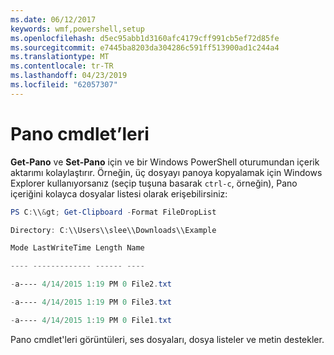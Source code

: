 ```yaml
---
ms.date: 06/12/2017
keywords: wmf,powershell,setup
ms.openlocfilehash: d5ec95abb1d3160afc4179cff991cb5ef72d85fe
ms.sourcegitcommit: e7445ba8203da304286c591ff513900ad1c244a4
ms.translationtype: MT
ms.contentlocale: tr-TR
ms.lasthandoff: 04/23/2019
ms.locfileid: "62057307"
---
```

# <a name="clipboard-cmdlets"></a>Pano cmdlet’leri
**Get-Pano** ve **Set-Pano** için ve bir Windows PowerShell oturumundan içerik aktarımı kolaylaştırır. Örneğin, üç dosyayı panoya kopyalamak için Windows Explorer kullanıyorsanız (seçip tuşuna basarak `ctrl-c`, örneğin), Pano içeriğini kolayca dosyalar listesi olarak erişebilirsiniz:

```powershell
PS C:\\&gt; Get-Clipboard -Format FileDropList

Directory: C:\\Users\\slee\\Downloads\\Example

Mode LastWriteTime Length Name

---- ------------- ------ ----

-a---- 4/14/2015 1:19 PM 0 File2.txt

-a---- 4/14/2015 1:19 PM 0 File3.txt

-a---- 4/14/2015 1:19 PM 0 File1.txt
```


Pano cmdlet'leri görüntüleri, ses dosyaları, dosya listeler ve metin destekler.
